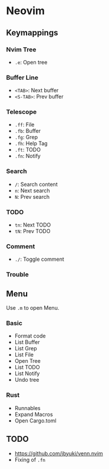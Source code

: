 # Neovim

## Keymappings

### Nvim Tree

- `.e`: Open tree

### Buffer Line

- `<TAB>`: Next buffer
- `<S-TAB>`: Prev buffer

### Telescope

- `.ff`: File
- `.fb`: Buffer
- `.fg`: Grep
- `.fh`: Help Tag
- `.ft`: TODO
- `.fn`: Notify

### Search

- `/`: Search content
- `n`: Next search
- `N`: Prev search

### TODO

- `tn`: Next TODO
- `tN`: Prev TODO

### Comment

- `./`: Toggle comment

### Trouble

## Menu

Use `.m` to open Menu.

### Basic

- Format code
- List Buffer
- List Grep
- List File
- Open Tree
- List TODO
- List Notify
- Undo tree

### Rust

- Runnables
- Expand Macros
- Open Cargo.toml

## TODO

- https://github.com/jbyuki/venn.nvim
- Fixing of `.fn`
